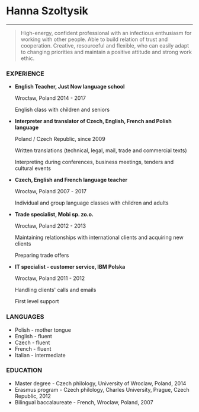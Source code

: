 # Hanna Szoltysik
---
> High-energy, confident professional with an infectious enthusiasm for working with other people. Able to build relation of trust and cooperation. Creative, resourceful and flexible, who can easily adapt to changing priorities and maintain a positive attitude and strong work ethic.


### EXPERIENCE
* **English Teacher, Just Now language school**
    
    Wrocław, Poland 2014 - 2017

    English class with children and seniors

* **Interpreter and translator of Czech, English, French and Polish language**

    Poland / Czech Republic, since 2009 

    Written translations (technical, legal, mail, trade and commercial texts)

    Interpreting during conferences, business meetings, tenders and cultural events

* **Czech, English and French language teacher**
    
    Wrocław, Poland 2007 - 2017
    
    Individual and group language classes with children and adults

* **Trade specialist, Mobi sp. zo.o.**
    
    Wrocław, Poland 2012 - 2013
    
    Maintaining relationships with international clients and acquiring  new clients
    
    Preparing trade offers

* **IT specialist - customer service, IBM Polska**
    
    Wrocław, Poland 2011 - 2012
    
    Handling clients' calls and emails 
    
    First level support

### LANGUAGES

* Polish - mother tongue
* English - fluent
* Czech - fluent
* French - fluent
* Italian - intermediate

### EDUCATION

* Master degree - Czech philology, University of Wroclaw, Poland, 2014
* Erasmus program - Czech philology, Charles University, Prague, Czech Republic, 2012
* Bilingual baccalaureate - French, Wroclaw, Poland, 2007
